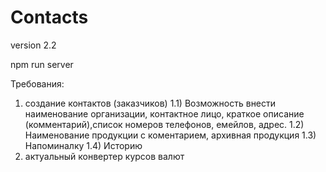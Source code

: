 # Contacts

version 2.2

npm run server

Требования:

1) создание контактов (заказчиков)
   1.1) Возможность внести наименование организации, контактное лицо,
   краткое описание (комментарий),список номеров телефонов, емейлов, адрес.
   1.2) Наименование продукции с коментарием, архивная продукция
   1.3) Напоминалку
   1.4) Историю
2) актуальный конвертер курсов валют
